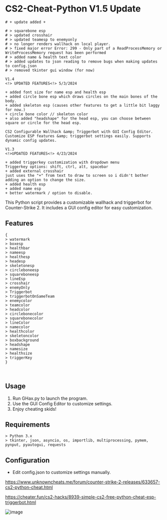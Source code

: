 # CS2-Cheat-Python V1.5 Update
```
# + update added +

# > squarebone esp
# > updated crosshair
# > updated teamesp to enemyonly
# > no longer renders wallhack on local player.
# > fixed major error Error: 299 - Only part of a ReadProcessMemory or WriteProcessMemory request has been performed
# > added name & health text color
# > added updates to json reading to remove bugs when making updates to config.json
# > removed tkinter gui window (for now)
```

```
V1.4
<!> UPDATED FEATURES<!> 5/3/2024

+ added font size for name esp and health esp
+ added circle bone esp which draws circles on the main bones of the body.
+ added skeleton esp (causes other features to get a little bit laggy for now.)
+ circle bone color // skeleton color
+ also added "headshape" for the head esp, you can choose between square or circle for the head esp.

CS2 Configurable Wallhack &amp; Triggerbot with GUI Config Editor. Customize ESP features &amp; triggerbot settings easily. Supports dynamic config updates.
```
```
V1.3
<!>UPDATED FEATURES<!> 4/23/2024

+ added triggerkey customization with dropdown menu
Triggerkey options: shift, ctrl, alt, spacebar
+ added external crosshair
just uses the "+" from text to draw to screen so i didn't bother adding an option to change the size.
+ added health esp
+ added name esp
+ better watermark / option to disable.
```




This Python script provides a customizable wallhack and triggerbot for Counter-Strike 2. It includes a GUI config editor for easy customization.


## Features
```
{
> watermark
> boxesp
> healthbar
> nameesp
> healthesp
> headesp
> skeletonesp
> circleboneesp
> squareboneesp
> lineEsp
> crosshair
> enemyOnly
> Triggerbot
> triggerbotOnSameTeam
> enemycolor
> teamcolor
> headcolor
> circlebonecolor
> squarebonecolor
> lineColor
> namecolor
> healthcolor
> skeletoncolor
> boxbackground
> headshape
> namesize
> healthsize
> triggerKey
}



```
## Usage
1. Run GHax.py to launch the program.
2. Use the GUI Config Editor to customize settings.
3. Enjoy cheating skids!

## Requirements
```
> Python 3.x
> tkinter, json, asyncio, os, importlib, multiprocessing, pymem, pynput, pyautogui, requests
```

## Configuration
- Edit config.json to customize settings manually.

https://www.unknowncheats.me/forum/counter-strike-2-releases/633657-cs2-python-cheat.html

https://cheater.fun/cs2-hacks/8939-simple-cs2-free-python-cheat-esp-triggerbot.html

![image](https://github.com/Cr0mb/CS2-Cheat-Python/assets/137664526/ddc17bb0-0903-40af-bdde-3d3a06195a43)
